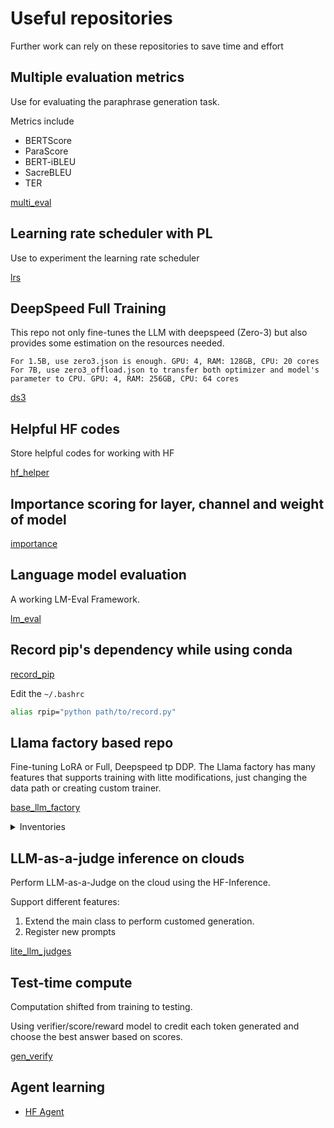 # Useful repositories

Further work can rely on these repositories to save time and effort

## Multiple evaluation metrics

Use for evaluating the paraphrase generation task.

Metrics include
- BERTScore
- ParaScore
- BERT-iBLEU
- SacreBLEU
- TER

[multi_eval](https://github.com/TokisakiKurumi2001/multi_eval)

## Learning rate scheduler with PL

Use to experiment the learning rate scheduler

[lrs](https://github.com/TokisakiKurumi2001/LRS)

## DeepSpeed Full Training

This repo not only fine-tunes the LLM with deepspeed (Zero-3) but also provides some estimation on the resources needed.

```text
For 1.5B, use zero3.json is enough. GPU: 4, RAM: 128GB, CPU: 20 cores
For 7B, use zero3_offload.json to transfer both optimizer and model's parameter to CPU. GPU: 4, RAM: 256GB, CPU: 64 cores
```

[ds3](https://github.com/TokisakiKurumi2001/ds3)

## Helpful HF codes

Store helpful codes for working with HF

[hf_helper](https://github.com/TokisakiKurumi2001/hf_helper)

## Importance scoring for layer, channel and weight of model

[importance](https://github.com/TokisakiKurumi2001/importance)

## Language model evaluation

A working LM-Eval Framework.

[lm_eval](https://github.com/TokisakiKurumi2001/lm_eval)

## Record pip's dependency while using conda

[record_pip](https://github.com/TokisakiKurumi2001/record_pip)

Edit the `~/.bashrc`
```bash
alias rpip="python path/to/record.py"
```

## Llama factory based repo

Fine-tuning LoRA or Full, Deepspeed tp DDP. The Llama factory has many features that supports training with litte modifications, just changing the data path or creating custom trainer.

[base_llm_factory](https://github.com/TokisakiKurumi2001/base-llm-factory)

<details>
  <summary>Inventories</summary>
  
  - [OREO](https://github.com/TokisakiKurumi2001/oreo_llm_factory)
  - [GKD & GRPO](https://github.com/TokisakiKurumi2001/grpo_llm_factory)
  - [MeZO](https://github.com/TokisakiKurumi2001/mezo_llm_factory)
  - [Tool call FT](https://github.com/TokisakiKurumi2001/tool_llm_factory)

</details>

## LLM-as-a-judge inference on clouds

Perform LLM-as-a-Judge on the cloud using the HF-Inference.

Support different features:
1. Extend the main class to perform customed generation.
2. Register new prompts

[lite_llm_judges](https://github.com/TokisakiKurumi2001/judges)

## Test-time compute

Computation shifted from training to testing.

Using verifier/score/reward model to credit each token generated and choose the best answer based on scores.

[gen_verify](https://github.com/TokisakiKurumi2001/gen_verify)

## Agent learning

- [HF Agent](https://github.com/TokisakiKurumi2001/AgentHF)
